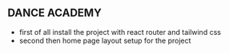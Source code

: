 
## DANCE ACADEMY 
* first of all install the project with react router and tailwind css 
* second then home page layout setup for the project
